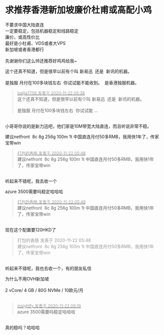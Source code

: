 # 求推荐香港新加坡廉价杜甫或高配小鸡


不要求中国大陆直连<br />
一定要稳定，包括机器稳定和线路稳定<br />
廉价，或高性价比<br />
最好是小杜甫、VDS或者大VPS<br />
新加坡或者香港都行<br />
<br />
先谢谢你们这么帅还推荐好鸡鸡给我~

这个还真不知道，但是很早以前有个叫 新易迅&nbsp;&nbsp;还是&nbsp;&nbsp;新讯的机器。<br />
<br />
是独服 月付在100多块钱左右&nbsp;&nbsp;你试试能不能收到。&nbsp;&nbsp;是香港独服机器。<img src="static/image/smiley/default/lol.gif" smilieid="12" border="0" alt="" />

<div class="quote"><blockquote><font size="2"><a href="https://www.hostloc.com/forum.php?mod=redirect&amp;goto=findpost&amp;pid=9495036&amp;ptid=769723" target="_blank"><font color="#999999">baijia7758 发表于 2020-11-22 05:38</font></a></font><br />
这个还真不知道，但是很早以前有个叫 新易迅&nbsp;&nbsp;还是&nbsp;&nbsp;新讯的机器。<br />
<br />
是独服 月付在100多块钱左右&nbsp;&nbsp;你试试能 ...</blockquote></div><br />
小哥哥你说的是新力迅吧，他们家是10M带宽大陆直连，而且听说非常不稳。

建议netfront&nbsp;&nbsp;8c 8g 256g 100m 1t 中国直连月付50多RMB，我用快1年了，传家宝带win

<div class="quote"><blockquote><font size="2"><a href="https://www.hostloc.com/forum.php?mod=redirect&amp;goto=findpost&amp;pid=9495039&amp;ptid=769723" target="_blank"><font color="#999999">打包的香肠 发表于 2020-11-22 05:48</font></a></font><br />
建议netfront&nbsp;&nbsp;8c 8g 256g 100m 1t 中国直连月付50多RMB，我用快1年了，传家宝带win</blockquote></div><br />
听起来不错呢，我去收一个

azure 3500需要吗稳定哈哈哈

<div class="quote"><blockquote><font size="2"><a href="https://www.hostloc.com/forum.php?mod=redirect&amp;goto=findpost&amp;pid=9495039&amp;ptid=769723" target="_blank"><font color="#999999">打包的香肠 发表于 2020-11-22 05:48</font></a></font><br />
建议netfront&nbsp;&nbsp;8c 8g 256g 100m 1t 中国直连月付50多RMB，我用快1年了，传家宝带win</blockquote></div><br />
现在这个配置要120HKD了

<div class="quote"><blockquote><font color="#999999">打包的香肠 发表于 2020-11-22 05:48</font><br />
<font color="#999999">建议netfront&nbsp;&nbsp;8c 8g 256g 100m 1t 中国直连月付50多RMB，我用快1年了，传家宝带win</font></blockquote></div><br />
听起来不错呢，我也去收一个，有的朋友私信

为什么不用OVH新加坡<br />
<br />
2 vCore/ 4 GB / 80G NVMe / 10欧元/月<br />
<br />


<div class="quote"><blockquote><font size="2"><a href="https://www.hostloc.com/forum.php?mod=redirect&amp;goto=findpost&amp;pid=9495235&amp;ptid=769723" target="_blank"><font color="#999999">insightfy 发表于 2020-11-22 09:19</font></a></font><br />
azure 3500需要吗稳定哈哈哈</blockquote></div><br />
真的稳吗？哈哈哈
